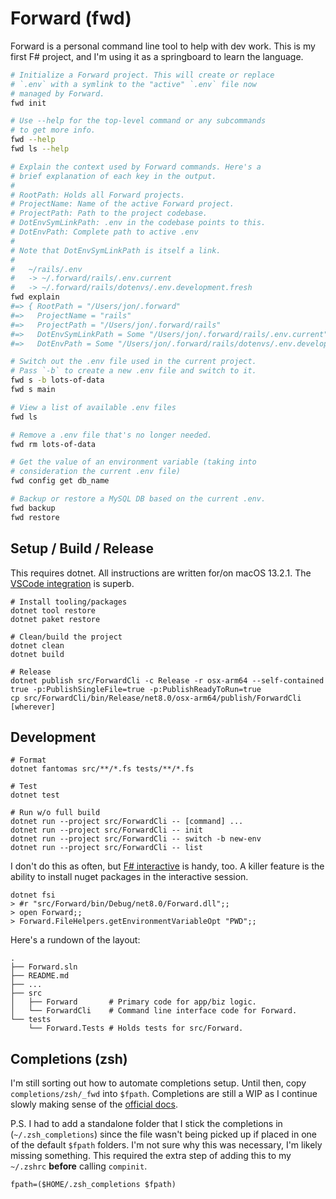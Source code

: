 # Forward (fwd)

Forward is a personal command line tool to help with dev work. This is my first F# project, and I'm using it as a springboard to learn the language.

```sh
# Initialize a Forward project. This will create or replace
# `.env` with a symlink to the "active" `.env` file now
# managed by Forward.
fwd init

# Use --help for the top-level command or any subcommands
# to get more info.
fwd --help
fwd ls --help

# Explain the context used by Forward commands. Here's a
# brief explanation of each key in the output.
#
# RootPath: Holds all Forward projects.
# ProjectName: Name of the active Forward project.
# ProjectPath: Path to the project codebase.
# DotEnvSymLinkPath: .env in the codebase points to this.
# DotEnvPath: Complete path to active .env
#
# Note that DotEnvSymLinkPath is itself a link.
#
#   ~/rails/.env
#   -> ~/.forward/rails/.env.current
#   -> ~/.forward/rails/dotenvs/.env.development.fresh
fwd explain
#=> { RootPath = "/Users/jon/.forward"
#=>   ProjectName = "rails"
#=>   ProjectPath = "/Users/jon/.forward/rails"
#=>   DotEnvSymLinkPath = Some "/Users/jon/.forward/rails/.env.current"
#=>   DotEnvPath = Some "/Users/jon/.forward/rails/dotenvs/.env.development.fresh" }

# Switch out the .env file used in the current project.
# Pass `-b` to create a new .env file and switch to it.
fwd s -b lots-of-data
fwd s main

# View a list of available .env files
fwd ls

# Remove a .env file that's no longer needed.
fwd rm lots-of-data

# Get the value of an environment variable (taking into
# consideration the current .env file)
fwd config get db_name

# Backup or restore a MySQL DB based on the current .env.
fwd backup
fwd restore
```

## Setup / Build / Release

This requires dotnet. All instructions are written for/on macOS 13.2.1. The [VSCode integration](https://learn.microsoft.com/en-us/dotnet/fsharp/get-started/install-fsharp#install-f-with-visual-studio-code) is superb.

```
# Install tooling/packages
dotnet tool restore
dotnet paket restore

# Clean/build the project
dotnet clean
dotnet build

# Release
dotnet publish src/ForwardCli -c Release -r osx-arm64 --self-contained true -p:PublishSingleFile=true -p:PublishReadyToRun=true
cp src/ForwardCli/bin/Release/net8.0/osx-arm64/publish/ForwardCli [wherever]
```

## Development

```
# Format
dotnet fantomas src/**/*.fs tests/**/*.fs

# Test
dotnet test

# Run w/o full build
dotnet run --project src/ForwardCli -- [command] ...
dotnet run --project src/ForwardCli -- init
dotnet run --project src/ForwardCli -- switch -b new-env
dotnet run --project src/ForwardCli -- list
```

I don't do this as often, but [F# interactive](https://learn.microsoft.com/en-us/dotnet/fsharp/tools/fsharp-interactive/) is handy, too. A killer feature is the ability to install nuget packages in the interactive session.

```
dotnet fsi
> #r "src/Forward/bin/Debug/net8.0/Forward.dll";;
> open Forward;;
> Forward.FileHelpers.getEnvironmentVariableOpt "PWD";;
```

Here's a rundown of the layout:

```
.
├── Forward.sln
├── README.md
├── ...
├── src
│   ├── Forward       # Primary code for app/biz logic.
│   └── ForwardCli    # Command line interface code for Forward.
└── tests
    └── Forward.Tests # Holds tests for src/Forward.
```

## Completions (zsh)

I'm still sorting out how to automate completions setup. Until then, copy `completions/zsh/_fwd` into `$fpath`. Completions are still a WIP as I continue slowly making sense of the [official docs](https://zsh.sourceforge.io/Doc/Release/Completion-System.html).

P.S. I had to add a standalone folder that I stick the completions in (`~/.zsh_completions`) since the file wasn't being picked up if placed in one of the default `$fpath` folders. I'm not sure why this was necessary, I'm likely missing something. This required the extra step of adding this to my `~/.zshrc` **before** calling `compinit`.

```
fpath=($HOME/.zsh_completions $fpath)
```
